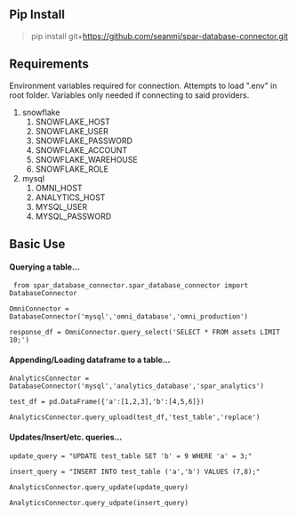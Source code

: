 ## Pip Install

> pip install git+https://github.com/seanmj/spar-database-connector.git

## Requirements

Environment variables required for connection.
Attempts to load ".env" in root folder.
Variables only needed if connecting to said providers.
1. snowflake
    1. SNOWFLAKE_HOST
    2. SNOWFLAKE_USER
    3. SNOWFLAKE_PASSWORD
    4. SNOWFLAKE_ACCOUNT
    5. SNOWFLAKE_WAREHOUSE
    6. SNOWFLAKE_ROLE
2. mysql
    1. OMNI_HOST
    2. ANALYTICS_HOST
    3. MYSQL_USER
    4. MYSQL_PASSWORD

## Basic Use

#### Querying a table...

`` from spar_database_connector.spar_database_connector import DatabaseConnector``

``OmniConnector = DatabaseConnector('mysql','omni_database','omni_production')``

``response_df = OmniConnector.query_select('SELECT * FROM assets LIMIT 10;')``

#### Appending/Loading dataframe to a table...

``AnalyticsConnector = DatabaseConnector('mysql','analytics_database','spar_analytics')``

``test_df = pd.DataFrame({'a':[1,2,3],'b':[4,5,6]})``

``AnalyticsConnector.query_upload(test_df,'test_table','replace')``

#### Updates/Insert/etc. queries...

``update_query = "UPDATE test_table SET 'b' = 9 WHERE 'a' = 3;"``

``insert_query = "INSERT INTO test_table ('a','b') VALUES (7,8);"``

``AnalyticsConnector.query_update(update_query)``

``AnalyticsConnector.query_udpate(insert_query)``